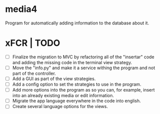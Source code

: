 # media4

Program for automatically adding information to the database about it.

# xFCR | TODO

- [ ] Finalize the migration to MVC by refactoring all of the "insertar" code and adding the missing code in the terminal view strategy.
- [ ] Move the "info.py" and make it a service withing the program and not part of the controller.
- [ ] Add a GUI as part of the view strategies.
- [ ] Add a config option to set the strategies to use in the program.
- [ ] Add more options into the program as so you can, for example, insert into an already existing media or edit information.
- [ ] Migrate the app language everywhere in the code into english.
- [ ] Create several language options for the views.
